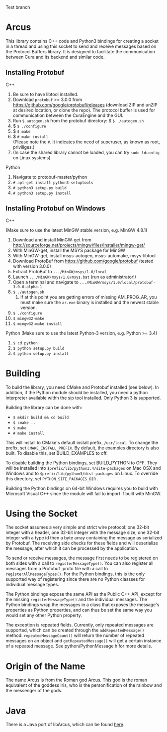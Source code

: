 Test branch

Arcus
=====

This library contains C++ code and Python3 bindings for creating a socket in a thread
and using this socket to send and receive messages based on the Protocol Buffers
library. It is designed to facilitate the communication between Cura and its
backend and similar code.

Installing Protobuf
-------------------
C++

1. Be sure to have libtool installed.
2. Download ```protobuf``` >= 3.0.0 from https://github.com/google/protobuf/releases (download ZIP and unZIP at desired location, or clone the repo). The protocol buffer is used for communication between the CuraEngine and the GUI.
3. Run ```$ autogen.sh``` from the protobuf directory: 
   $ ```$ ./autogen.sh```
4. $ ```$ ./configure```
5. $ ```$ make```
6. $ ```# make install```  
   (Please note the ```#```. It indicates the need of superuser, as known as root, priviliges.)
7. (In case the shared library cannot be loaded, you can try ```sudo ldconfig``` on Linux systems)

Python

1. Navigate to protobuf-master/python
2. ```# apt-get install python3-setuptools```
3. ```# python3 setup.py build ```
4. ```# python3 setup.py install```

Installing Protobuf on Windows
------------------------------
C++

(Make sure to use the latest MinGW stable version, e.g. MinGW 4.8.1)

1. Download and install MinGW-get from http://sourceforge.net/projects/mingw/files/Installer/mingw-get/
2. With MinGW-get, install the MSYS package for MinGW
3. With MinGW-get, install msys-autogen, msys-automake, msys-libtool
4. Download ProtoBuf from https://github.com/google/protobuf (tested with version 3.0.0)
5. Extract ProtoBuf to ```.../MinGW/msys/1.0/local```
6. Launch ```.../MinGW/msys/1.0/msys.bat``` (run as administrator!)
7. Open a terminal and navigate to ```.../MinGW/msys/1.0/local/protobuf-3.0.0-alpha-1```
8. ```$ ./autogen.sh```
   1. If at this point you are getting errors of missing AM_PROG_AR, you must make sure the ```ar.exe``` binary is installed and the newest stable version.
9. ```$ ./configure```
10. ```$ mingw32-make```
11. ```$ mingw32-make install```

Python
(Make sure to use the latest Python-3 version, e.g. Python >= 3.4)

1. ```$ cd python```
2. ```$ python setup.py build```
3. ```$ python setup.py install```

Building
========

To build the library, you need CMake and Protobuf installed (see below). In addition, if the
Python module should be installed, you need a python interpreter available withh the sip tool
installed. Only Python 3 is supported.

Building the library can be done with:

- ```$ mkdir build && cd build```
- ```$ cmake ..```
- ```$ make```
- ```# make install```

This will install to CMake's default install prefix, ```/usr/local```. To change the
prefix, set ```CMAKE_INSTALL_PREFIX```. By default, the examples directory is also built.
To disable this, set BUILD_EXAMPLES to off.

To disable building the Python bindings, set BUILD_PYTHON to OFF. They will be installed
into ```$prefix/lib/python3.4/site-packages``` on Mac OSX and Windows and to 
```$prefix/lib/python3/dist-packages``` on Linux. To override this directory, set 
```PYTHON_SITE_PACKAGES_DIR``` .

Building the Python bindings on 64-bit Windows requires you to build with Microsoft Visual
C++ since the module will fail to import if built with MinGW.

Using the Socket
================

The socket assumes a very simple and strict wire protocol: one 32-bit integer with
a header, one 32-bit integer with the message size, one 32-bit integer with a type id
then a byte array containing the message as serialized by Protobuf. The receiving side
checks for these fields and will deserialize the message, after which it can be processed 
by the application.

To send or receive messages, the message first needs to be registered on both sides with 
a call to `registerMessageType()`. You can also register all messages from a Protobuf 
 .proto file with a call to `registerAllMessageTypes()`. For the Python bindings, this 
is the only supported way of registering since there are no Python classses for 
individual message types.

The Python bindings expose the same API as the Public C++ API, except for the missing
`registerMessageType()` and the individual messages. The Python bindings wrap the
messages in a class that exposes the message's properties as Python properties, and
can thus be set the same way you would set any other Python property. 

The exception is repeated fields. Currently, only repeated messages are supported, which
can be created through the `addRepeatedMessage()` method. `repeatedMessageCount()` will
return the number of repeated messages on an object and `getRepeatedMessage()` will get
a certain instance of a repeated message. See python/PythonMessage.h for more details.

Origin of the Name
==================

The name Arcus is from the Roman god Arcus. This god is the roman equivalent of
the goddess Iris, who is the personification of the rainbow and the messenger
of the gods.

Java
====
There is a Java port of libArcus, which can be found [here](https://github.com/Ocarthon/libArcus-Java).
